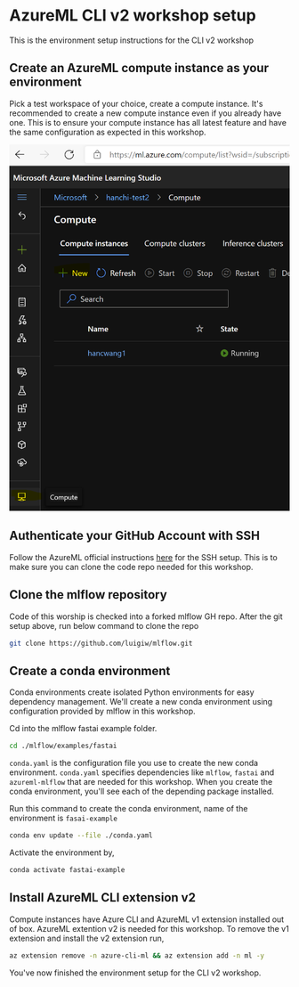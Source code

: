 # AzureML CLI v2 workshop setup

This is the environment setup instructions for the CLI v2 workshop

## Create an AzureML compute instance as your environment

Pick a test workspace of your choice, create a compute instance. It's recommended to create a new compute instance even if you already have one. This is to ensure your compute instance has all latest feature and have the same configuration as expected in this workshop.

![New compute instance](./1.png)

## Authenticate your GitHub Account with SSH

Follow the AzureML official instructions [here](https://docs.microsoft.com/en-us/azure/machine-learning/concept-train-model-git-integration#authenticate-your-git-account-with-ssh) for the SSH setup. This is to make sure you can clone the code repo needed for this workshop.

## Clone the mlflow repository

Code of this worship is checked into a forked mlflow GH repo. After the git setup above, run below command to clone the repo

```bash
git clone https://github.com/luigiw/mlflow.git
```

## Create a conda environment

Conda environments create isolated Python environments for easy dependency management. We'll create a new conda environment using configuration provided by mlflow in this workshop.

Cd into the mlflow fastai example folder.

```bash
cd ./mlflow/examples/fastai
```

`conda.yaml` is the configuration file you use to create the new conda environment. `conda.yaml` specifies dependencies like `mlflow`, `fastai` and `azureml-mlflow` that are needed for this workshop. When you create the conda environment, you'll see each of the depending package installed.

Run this command to create the conda environment, name of the environment is `fasai-example`

```bash
conda env update --file ./conda.yaml
```

Activate the environment by,

```bash
conda activate fastai-example
```

## Install AzureML CLI extension v2

Compute instances have Azure CLI and AzureML v1 extension installed out of box. AzureML extention v2 is needed for this workshop. To remove the v1 extension and install the v2 extension run,

```bash
az extension remove -n azure-cli-ml && az extension add -n ml -y
```

You've now finished the environment setup for the CLI v2 workshop.
